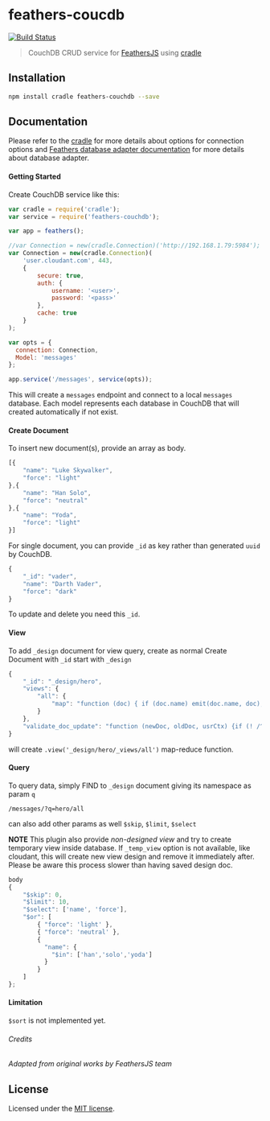 feathers-coucdb
================

[![Build Status](https://travis-ci.org/lontongcorp/feathers-couchdb.png?branch=master)](https://travis-ci.org/lontongcorp/feathers-couchdb)

> CouchDB CRUD service for [FeathersJS](http://feathersjs.com) using [cradle](https://github.com/flatiron/cradle)


## Installation

```bash
npm install cradle feathers-couchdb --save
```

## Documentation

Please refer to the [cradle](https://github.com/flatiron/cradle) for more details about options for connection options and [Feathers database adapter documentation](http://docs.feathersjs.com/databases/readme.html) for more details about database adapter.

#### Getting Started

Create CouchDB service like this:

```js
var cradle = require('cradle');
var service = require('feathers-couchdb');

var app = feathers();

//var Connection = new(cradle.Connection)('http://192.168.1.79:5984');
var Connection = new(cradle.Connection)(
    'user.cloudant.com', 443,
    {
        secure: true,
        auth: {
            username: '<user>',
            password: '<pass>'
        },
        cache: true
    }
);

var opts = {
  connection: Connection,
  Model: 'messages'
};

app.service('/messages', service(opts));
```

This will create a `messages` endpoint and connect to a local `messages` database. Each model represents each database in CouchDB that will created automatically if not exist.


#### Create Document

To insert new document(s), provide an array as body.
```js
[{
	"name": "Luke Skywalker",
	"force": "light"
},{
	"name": "Han Solo",
	"force": "neutral"
},{
	"name": "Yoda",
	"force": "light"
}]
```

For single document, you can provide `_id` as key rather than generated `uuid` by CouchDB.

```js
{
    "_id": "vader",
	"name": "Darth Vader",
	"force": "dark"
}
```

To update and delete you need this `_id`.


#### View

To add `_design` document for view query, create as normal Create Document with `_id` start with `_design`

```js
{
    "_id": "_design/hero",
    "views": {
        "all": {
            "map": "function (doc) { if (doc.name) emit(doc.name, doc); }"
        }
    },
    "validate_doc_update": "function (newDoc, oldDoc, usrCtx) {if (! /^(light|dark|neutral)$/.test(newDoc.force)) throw({forbidden: {error: 'invalid value', reason: 'force must be dark, light, or neutral'}})}"
}
```

will create `.view('_design/hero/_views/all')` map-reduce function.


#### Query

To query data, simply FIND to `_design` document giving its namespace as param `q`

```
/messages/?q=hero/all
```

can also add other params as well `$skip`, `$limit`, `$select`

**NOTE** This plugin also provide *non-designed view* and try to create temporary view inside database. If `_temp_view` option is not available, like cloudant, this will create new view design and remove it immediately after.
Please be aware this process slower than having saved design doc.

```js
body
{
    "$skip": 0,
    "$limit": 10,
    "$select": ['name', 'force'],
    "$or": [
        { "force": 'light' },
        { "force": 'neutral' },
        {
          "name": {
            "$in": ['han','solo','yoda']
          }
        }
    ]
};
```


#### Limitation

`$sort` is not implemented yet.


###### Credits

*Adapted from original works by FeathersJS team*


## License

Licensed under the [MIT license](LICENSE).
